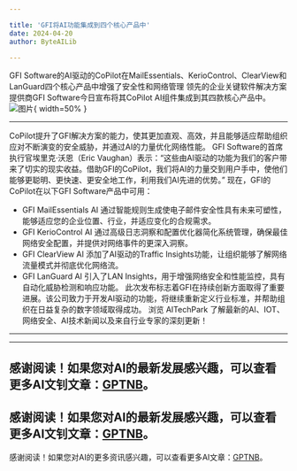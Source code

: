 ```yaml
---

title: 'GFI将AI功能集成到四个核心产品中'
date: 2024-04-20
author: ByteAILib

---
```


GFI Software的AI驱动的CoPilot在MailEssentials、KerioControl、ClearView和LanGuard四个核心产品中增强了安全性和网络管理
领先的企业关键软件解决方案提供商GFI Software今日宣布将其CoPilot AI组件集成到其四款核心产品中。![图片](https://ai-techpark.com/wp-content/uploads/2020/06/Buyer-Guide-500x281-1.jpg){ width=50% }

---
CoPilot提升了GFI解决方案的能力，使其更加直观、高效，并且能够适应帮助组织应对不断演变的安全威胁，并通过AI的力量优化网络性能。
GFI Software的首席执行官埃里克·沃恩（Eric Vaughan）表示：“这些由AI驱动的功能为我们的客户带来了切实的现实收益。借助GFI的CoPilot，我们将AI的力量交到用户手中，使他们能够更聪明、更快速、更安全地工作，利用我们AI先进的优势。”
现在，GFI的CoPilot在以下GFI Software产品中可用：
- GFI MailEssentials AI 通过智能规则生成使电子邮件安全性具有未来可塑性，能够适应您的企业位置、行业，并适应变化的合规需求。
- GFI KerioControl AI 通过高级日志洞察和配置优化器简化系统管理，确保最佳网络安全配置，并提供对网络事件的更深入洞察。
- GFI ClearView AI 添加了AI驱动的Traffic Insights功能，让组织能够了解网络流量模式并彻底优化网络流。
- GFI LanGuard AI 引入了LAN Insights，用于增强网络安全和性能监控，具有自动化威胁检测和响应功能。
此次发布标志着GFI在持续创新方面取得了重要进展。该公司致力于开发AI驱动的功能，将继续重新定义行业标准，并帮助组织在日益复杂的数字领域取得成功。
浏览 AITechPark 了解最新的AI、IOT、网络安全、AI技术新闻以及来自行业专家的深刻更新！

---

---
感谢阅读！如果您对AI的最新发展感兴趣，可以查看更多AI文钊文章：[GPTNB](https://gptnb.com)。
---
感谢阅读！如果您对AI的最新发展感兴趣，可以查看更多AI文钊文章：[GPTNB](https://gptnb.com)。
---
感谢阅读！如果您对AI的更多资讯感兴趣，可以查看更多AI文章：[GPTNB](https://gptnb.com)。